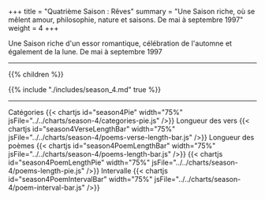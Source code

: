 +++
title = "Quatrième Saison : Rêves"
summary = "Une Saison riche, où se mêlent amour, philosophie, nature et saisons. De mai à septembre 1997"
weight = 4
+++

Une Saison riche d'un essor romantique, célébration de l'automne et également de la lune.  De mai à septembre 1997

---
{{% children  %}}

{{% include "./includes/season_4.md" true %}}

---
Catégories
{{< chartjs id="season4Pie" width="75%" jsFile="../../charts/season-4/categories-pie.js" />}}
Longueur des vers
{{< chartjs id="season4VerseLengthBar" width="75%" jsFile="../../charts/season-4/poems-verse-length-bar.js" />}}
Longueur des poèmes
{{< chartjs id="season4PoemLengthBar" width="75%" jsFile="../../charts/season-4/poems-length-bar.js" />}}
{{< chartjs id="season4PoemLengthPie" width="75%" jsFile="../../charts/season-4/poems-length-pie.js" />}}
Intervalle
{{< chartjs id="season4PoemIntervalBar" width="75%" jsFile="../../charts/season-4/poem-interval-bar.js" />}}
